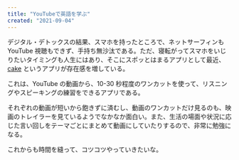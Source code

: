 ```yaml
---
title: "YouTubeで英語を学ぶ"
created: "2021-09-04"
---
```


デジタル・デトックスの結果、スマホを持ったところで、ネットサーフィンも YouTube 視聴もできず、手持ち無沙汰である。ただ、寝転がってスマホをいじりたいタイミングも人生にはあり、そこにスポッとはまるアプリとして最近、[cake](https://mycake.me/) というアプリが存在感を増している。

これは、YouTube の動画から、10-30 秒程度のワンカットを使って、リスニングやスピーキングの練習をできるアプリである。

それぞれの動画が短いから飽きずに済むし、動画のワンカットだけ見るのも、映画のトレイラーを見ているようでなかなか面白い。また、生活の場面や状況に応じた言い回しをテーマごとにまとめて動画にしていたりするので、非常に勉強になる。

これからも時間を縫って、コツコツやっていきたいな。
